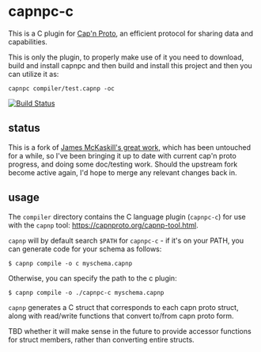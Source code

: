 capnpc-c
========

This is a C plugin for [Cap'n Proto](http://kentonv.github.io/capnproto), an
efficient protocol for sharing data and capabilities.

This is only the plugin, to properly make use of it you need to download, build
and install capnpc and then build and install this project and then you can
utilize it as:

    capnpc compiler/test.capnp -oc

[![Build Status](https://travis-ci.org/liamstask/c-capnproto.svg?branch=master)](https://travis-ci.org/liamstask/c-capnproto)

## status

This is a fork of [James McKaskill's great work](https://github.com/jmckaskill/c-capnproto), which has been untouched for a while, so I've been bringing it up to date with current cap'n proto progress, and doing some doc/testing work. Should the upstream fork become active again, I'd hope to merge any relevant changes back in.

## usage

The `compiler` directory contains the C language plugin (`capnpc-c`) for use with the `capnp` tool: https://capnproto.org/capnp-tool.html.

`capnp` will by default search `$PATH` for `capnpc-c` - if it's on your PATH, you can generate code for your schema as follows:

    $ capnp compile -o c myschema.capnp

Otherwise, you can specify the path to the c plugin:

    $ capnp compile -o ./capnpc-c myschema.capnp

`capnp` generates a C struct that corresponds to each capn proto struct, along with read/write functions that convert to/from capn proto form.

TBD whether it will make sense in the future to provide accessor functions for struct members, rather than converting entire structs.
